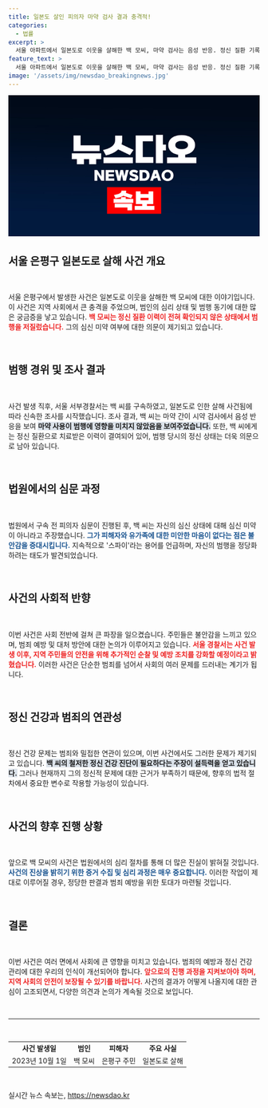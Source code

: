 ```yaml
---
title: 일본도 살인 피의자 마약 검사 결과 충격적!
categories:
  - 법률
excerpt: >
  서울 아파트에서 일본도로 이웃을 살해한 백 모씨, 마약 검사는 음성 반응. 정신 질환 기록 없어, 심신 미약 주장도 부인! 충격적인 범죄의 배경과 피의자의 심경을 들어보세요!
feature_text: >
  서울 아파트에서 일본도로 이웃을 살해한 백 모씨, 마약 검사는 음성 반응. 정신 질환 기록 없어, 심신 미약 주장도 부인! 충격적인 범죄의 배경과 피의자의 심경을 들어보세요!
image: '/assets/img/newsdao_breakingnews.jpg'
---
```


<p><img src="/assets/img/newsdao_breakingnews.jpg" alt="pcversion 속보" /></p>

<h2 data-ke-size="size26">서울 은평구 일본도로 살해 사건 개요</h2>

<p data-ke-size="size16">&nbsp;</p>

<p>서울 은평구에서 발생한 사건은 일본도로 이웃을 살해한 백 모씨에 대한 이야기입니다. 이 사건은 지역 사회에서 큰 충격을 주었으며, 범인의 심리 상태 및 범행 동기에 대한 많은 궁금증을 낳고 있습니다. <b><span style="color: #ee2323;">백 모씨는 정신 질환 이력이 전혀 확인되지 않은 상태에서 범행을 저질렀습니다.</span></b> 그의 심신 미약 여부에 대한 의문이 제기되고 있습니다.</p>

<p data-ke-size="size16">&nbsp;</p>

<h2 data-ke-size="size26">범행 경위 및 조사 결과</h2>

<p data-ke-size="size16">&nbsp;</p>

<p>사건 발생 직후, 서울 서부경찰서는 백 씨를 구속하였고, 일본도로 인한 살해 사건됨에 따라 신속한 조사를 시작했습니다. 조사 결과, 백 씨는 마약 간이 시약 검사에서 음성 반응을 보여 <b><span style="background-color: #21538527;">마약 사용이 범행에 영향을 미치지 않았음을 보여주었습니다.</span></b> 또한, 백 씨에게는 정신 질환으로 치료받은 이력이 결여되어 있어, 범행 당시의 정신 상태는 더욱 의문으로 남아 있습니다.</p>

<p data-ke-size="size16">&nbsp;</p>

<h2 data-ke-size="size26">법원에서의 심문 과정</h2>

<p data-ke-size="size16">&nbsp;</p>

<p>법원에서 구속 전 피의자 심문이 진행된 후, 백 씨는 자신의 심신 상태에 대해 심신 미약이 아니라고 주장했습니다. <b><span style="color: #1a5490;">그가 피해자와 유가족에 대한 미안한 마음이 없다는 점은 불안감을 증대시킵니다.</span></b> 지속적으로 '스파이'라는 용어를 언급하며, 자신의 범행을 정당화하려는 태도가 발견되었습니다.</p>

<p data-ke-size="size16">&nbsp;</p>

<h2 data-ke-size="size26">사건의 사회적 반향</h2>

<p data-ke-size="size16">&nbsp;</p>

<p>이번 사건은 사회 전반에 걸쳐 큰 파장을 일으켰습니다. 주민들은 불안감을 느끼고 있으며, 범죄 예방 및 대처 방안에 대한 논의가 이루어지고 있습니다. <b><span style="color: #ee2323;">서울 경찰서는 사건 발생 이후, 지역 주민들의 안전을 위해 추가적인 순찰 및 예방 조치를 강화할 예정이라고 밝혔습니다.</span></b> 이러한 사건은 단순한 범죄를 넘어서 사회의 여러 문제를 드러내는 계기가 됩니다.</p>

<p data-ke-size="size16">&nbsp;</p>

<h2 data-ke-size="size26">정신 건강과 범죄의 연관성</h2>

<p data-ke-size="size16">&nbsp;</p>

<p>정신 건강 문제는 범죄와 밀접한 연관이 있으며, 이번 사건에서도 그러한 문제가 제기되고 있습니다. <b><span style="background-color: #21538527;">백 씨의 철저한 정신 건강 진단이 필요하다는 주장이 설득력을 얻고 있습니다.</span></b> 그러나 현재까지 그의 정신적 문제에 대한 근거가 부족하기 때문에, 향후의 법적 절차에서 중요한 변수로 작용할 가능성이 있습니다.</p>

<p data-ke-size="size16">&nbsp;</p>

<h2 data-ke-size="size26">사건의 향후 진행 상황</h2>

<p data-ke-size="size16">&nbsp;</p>

<p>앞으로 백 모씨의 사건은 법원에서의 심리 절차를 통해 더 많은 진실이 밝혀질 것입니다. <b><span style="color: #1a5490;">사건의 진상을 밝히기 위한 증거 수집 및 심리 과정은 매우 중요합니다.</span></b> 이러한 작업이 제대로 이루어질 경우, 정당한 판결과 범죄 예방을 위한 토대가 마련될 것입니다.</p>

<p data-ke-size="size16">&nbsp;</p>

<h2 data-ke-size="size26">결론</h2>

<p data-ke-size="size16">&nbsp;</p>

<p>이번 사건은 여러 면에서 사회에 큰 영향을 미치고 있습니다. 범죄의 예방과 정신 건강 관리에 대한 우리의 인식이 개선되어야 합니다. <b><span style="color: #ee2323;">앞으로의 진행 과정을 지켜보아야 하며, 지역 사회의 안전이 보장될 수 있기를 바랍니다.</span></b> 사건의 결과가 어떻게 나올지에 대한 관심이 고조되면서, 다양한 의견과 논의가 계속될 것으로 보입니다.</p>

<p data-ke-size="size16">&nbsp;</p>

<hr />

<p data-ke-size="size16">&nbsp;</p>

<table style="width:100%">
<tr>
<td style="text-align: center; height: 17px;"><b>사건 발생일</b></td>
<td style="text-align: center; height: 17px;"><b>범인</b></td>
<td style="text-align: center; height: 17px;"><b>피해자</b></td>
<td style="text-align: center; height: 17px;"><b>주요 사실</b></td>
</tr>
<tr>
<td style="text-align: center; height: 17px;">2023년 10월 1일</td>
<td style="text-align: center; height: 17px;">백 모씨</td>
<td style="text-align: center; height: 17px;">은평구 주민</td>
<td style="text-align: center; height: 17px;">일본도로 살해</td>
</tr>
</table>

<p data-ke-size="size16">&nbsp;</p>
실시간 뉴스 속보는, <a href="https://newsdao.kr" rel="dofollow">https://newsdao.kr</a>


